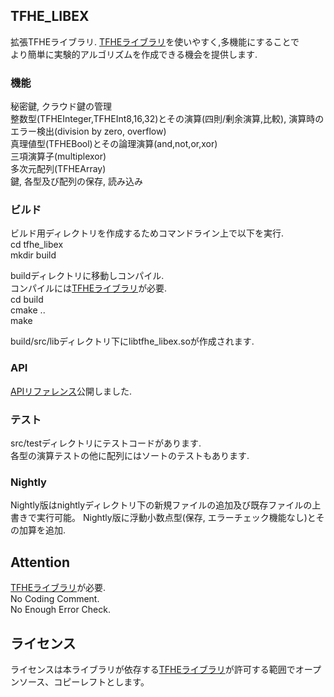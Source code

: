 ## TFHE_LIBEX
拡張TFHEライブラリ.
[TFHEライブラリ](https://github.com/tfhe/tfhe)を使いやすく,多機能にすることで  
より簡単に実験的アルゴリズムを作成できる機会を提供します.

### 機能
秘密鍵, クラウド鍵の管理  
整数型(TFHEInteger,TFHEInt8,16,32)とその演算(四則/剰余演算,比較), 演算時のエラー検出(division by zero, overflow)  
真理値型(TFHEBool)とその論理演算(and,not,or,xor)  
三項演算子(multiplexor)  
多次元配列(TFHEArray)  
鍵, 各型及び配列の保存, 読み込み

### ビルド
ビルド用ディレクトリを作成するためコマンドライン上で以下を実行.  
cd tfhe_libex   
mkdir build  

buildディレクトリに移動しコンパイル.  
コンパイルには[TFHEライブラリ](https://github.com/tfhe/tfhe)が必要.  
cd build  
cmake ..  
make  

build/src/libディレクトリ下にlibtfhe_libex.soが作成されます.  

### API
[APIリファレンス](https://kit-ai-sakamoto-lab.gitlab.io/tfhe_libex)公開しました.  

### テスト
src/testディレクトリにテストコードがあります.  
各型の演算テストの他に配列にはソートのテストもあります.  

### Nightly
Nightly版はnightlyディレクトリ下の新規ファイルの追加及び既存ファイルの上書きで実行可能。
Nightly版に浮動小数点型(保存, エラーチェック機能なし)とその加算を追加.  

## Attention
[TFHEライブラリ](https://github.com/tfhe/tfhe)が必要.  
No Coding Comment.  
No Enough Error Check.  

## ライセンス
ライセンスは本ライブラリが依存する[TFHEライブラリ](https://github.com/tfhe/tfhe)が許可する範囲でオープンソース、コピーレフトとします。
